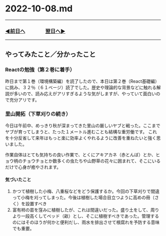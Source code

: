 # 2022-10-08.md
  
---
### [◀️前日へ](https://github.com/yuasys/chatty-journal/blob/main/2022/10/2022-10-07.md)&emsp;&emsp;&emsp;&emsp;[翌日へ▶️](https://github.com/yuasys/chatty-journal/blob/main/2022/10/2022-10-09.md)
---

## やってみたこと／分かったこと

### Reactの勉強（第２巻に着手）

昨日まで第１巻（環境構築編）を読了したので、本日は第２巻（React基礎編）に挑み、３２％（６１ベージ）読了でした。歴史や理論的な背景などに触れる解説が多いので、読み応えがアリすぎるような気がしますが、やっていて面白いので充分アリです。

### 里山開拓（下草刈りの続き）

今日は午前中、めっきり秋が深まってきた里山の厳しいヤブと戦った。ここまでヤブが育ってしまうと、たった１メートル進むことも結構な重労働です。
これを十分反省して来年はもっと楽に効率よくやれるように改善を重ねたいと強く思いました。  

作業自体はとても気持ちの良い作業で、とくにアキアカネ（赤とんぼ）とか、ヒョウ柄のチョウチョとか数多くの虫たちや山野草の花々に囲まれて、そこにいるだけで心身が癒やされます。

#### 気づいたこと

1. かつて植樹した小梅、八重桜などをどう保護するか。今回の下草刈りで間違って小梅を刈ってしまった。今後は植樹した場合目立つように高めの冊（さく）を設置すべき
2. 富有柿の苗を窪みに植樹したが、これは間違いだった。盛り土をして、周りより一段高くしてベッド（畝）とし、そこに植樹すべきであった。管理するのにはそのほうが何かと便利だし、雨水を排出させて根腐れを予防する意味でも重要。

